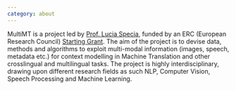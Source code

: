 ```yaml
---
category: about
---
```


MultiMT is a project led by [Prof. Lucia Specia](http://staffwww.dcs.shef.ac.uk/people/L.Specia/), funded by an ERC (European Research Council) [Starting Grant](http://cordis.europa.eu/project/rcn/200709_en.html). The aim of the project is to devise data, methods and algorithms to exploit multi-modal information (images, speech, metadata etc.) for context modelling in Machine Translation and other crosslingual and multilingual tasks. The project is highly interdisciplinary, drawing upon different research fields as such NLP, Computer Vision, Speech Processing and Machine Learning.
